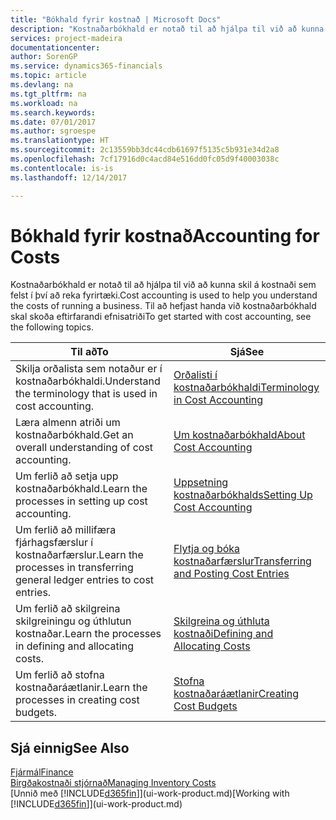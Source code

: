 ```yaml
---
title: "Bókhald fyrir kostnað | Microsoft Docs"
description: "Kostnaðarbókhald er notað til að hjálpa til við að kunna skil á kostnaði sem felst í því að reka fyrirtæki. Til að hefjast handa við kostnaðarbókhald skal skoða eftirfarandi efnisatriði"
services: project-madeira
documentationcenter: 
author: SorenGP
ms.service: dynamics365-financials
ms.topic: article
ms.devlang: na
ms.tgt_pltfrm: na
ms.workload: na
ms.search.keywords: 
ms.date: 07/01/2017
ms.author: sgroespe
ms.translationtype: HT
ms.sourcegitcommit: 2c13559bb3dc44cdb61697f5135c5b931e34d2a8
ms.openlocfilehash: 7cf17916d0c4acd84e516dd0fc05d9f40003038c
ms.contentlocale: is-is
ms.lasthandoff: 12/14/2017

---
```

# <a name="accounting-for-costs"></a><span data-ttu-id="03f43-104">Bókhald fyrir kostnað</span><span class="sxs-lookup"><span data-stu-id="03f43-104">Accounting for Costs</span></span>
<span data-ttu-id="03f43-105">Kostnaðarbókhald er notað til að hjálpa til við að kunna skil á kostnaði sem felst í því að reka fyrirtæki.</span><span class="sxs-lookup"><span data-stu-id="03f43-105">Cost accounting is used to help you understand the costs of running a business.</span></span> <span data-ttu-id="03f43-106">Til að hefjast handa við kostnaðarbókhald skal skoða eftirfarandi efnisatriði</span><span class="sxs-lookup"><span data-stu-id="03f43-106">To get started with cost accounting, see the following topics.</span></span>  

|<span data-ttu-id="03f43-107">Til að</span><span class="sxs-lookup"><span data-stu-id="03f43-107">To</span></span>|<span data-ttu-id="03f43-108">Sjá</span><span class="sxs-lookup"><span data-stu-id="03f43-108">See</span></span>|  
|--------|---------|  
|<span data-ttu-id="03f43-109">Skilja orðalista sem notaður er í kostnaðarbókhaldi.</span><span class="sxs-lookup"><span data-stu-id="03f43-109">Understand the terminology that is used in cost accounting.</span></span>|[<span data-ttu-id="03f43-110">Orðalisti í kostnaðarbókhaldi</span><span class="sxs-lookup"><span data-stu-id="03f43-110">Terminology in Cost Accounting</span></span>](finance-terminology-in-cost-accounting.md)|  
|<span data-ttu-id="03f43-111">Læra almenn atriði um kostnaðarbókhald.</span><span class="sxs-lookup"><span data-stu-id="03f43-111">Get an overall understanding of cost accounting.</span></span>|[<span data-ttu-id="03f43-112">Um kostnaðarbókhald</span><span class="sxs-lookup"><span data-stu-id="03f43-112">About Cost Accounting</span></span>](finance-about-cost-accounting.md)|  
|<span data-ttu-id="03f43-113">Um ferlið að setja upp kostnaðarbókhald.</span><span class="sxs-lookup"><span data-stu-id="03f43-113">Learn the processes in setting up cost accounting.</span></span>|[<span data-ttu-id="03f43-114">Uppsetning kostnaðarbókhalds</span><span class="sxs-lookup"><span data-stu-id="03f43-114">Setting Up Cost Accounting</span></span>](finance-set-up-cost-accounting.md)|  
|<span data-ttu-id="03f43-115">Um ferlið að millifæra fjárhagsfærslur í kostnaðarfærslur.</span><span class="sxs-lookup"><span data-stu-id="03f43-115">Learn the processes in transferring general ledger entries to cost entries.</span></span>|[<span data-ttu-id="03f43-116">Flytja og bóka kostnaðarfærslur</span><span class="sxs-lookup"><span data-stu-id="03f43-116">Transferring and Posting Cost Entries</span></span>](finance-transfer-and-post-cost-entries.md)|  
|<span data-ttu-id="03f43-117">Um ferlið að skilgreina skilgreiningu og úthlutun kostnaðar.</span><span class="sxs-lookup"><span data-stu-id="03f43-117">Learn the processes in defining and allocating costs.</span></span>|[<span data-ttu-id="03f43-118">Skilgreina og úthluta kostnaði</span><span class="sxs-lookup"><span data-stu-id="03f43-118">Defining and Allocating Costs</span></span>](finance-define-and-allocate-costs.md)|  
|<span data-ttu-id="03f43-119">Um ferlið að stofna kostnaðaráætlanir.</span><span class="sxs-lookup"><span data-stu-id="03f43-119">Learn the processes in creating cost budgets.</span></span>|[<span data-ttu-id="03f43-120">Stofna kostnaðaráætlanir</span><span class="sxs-lookup"><span data-stu-id="03f43-120">Creating Cost Budgets</span></span>](finance-create-cost-budgets.md)|  

## <a name="see-also"></a><span data-ttu-id="03f43-121">Sjá einnig</span><span class="sxs-lookup"><span data-stu-id="03f43-121">See Also</span></span>  
[<span data-ttu-id="03f43-122">Fjármál</span><span class="sxs-lookup"><span data-stu-id="03f43-122">Finance</span></span>](finance.md)  
[<span data-ttu-id="03f43-123">Birgðakostnaði stjórnað</span><span class="sxs-lookup"><span data-stu-id="03f43-123">Managing Inventory Costs</span></span>](finance-manage-inventory-costs.md)  
<span data-ttu-id="03f43-124">[Unnið með [!INCLUDE[d365fin](includes/d365fin_md.md)]](ui-work-product.md)</span><span class="sxs-lookup"><span data-stu-id="03f43-124">[Working with [!INCLUDE[d365fin](includes/d365fin_md.md)]](ui-work-product.md)</span></span>

